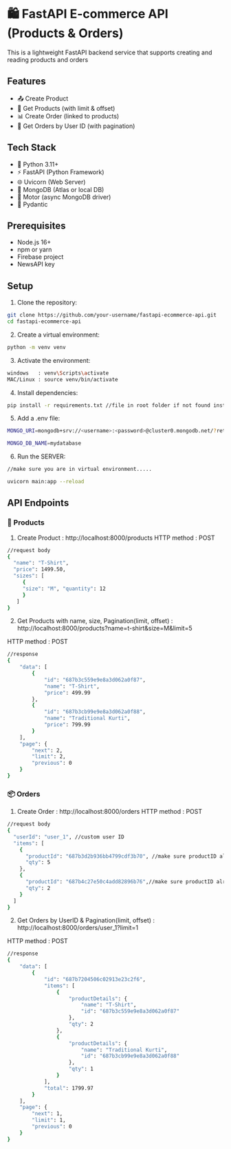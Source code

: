 # 🛍️ FastAPI E-commerce API (Products & Orders)

This is a lightweight FastAPI backend service that supports creating and reading products and orders

##  Features


- 📤 Create Product
- 📰 Get Products (with limit & offset)
- 📊 Create Order (linked to products)
- 📱 Get Orders by User ID (with pagination)


## Tech Stack

- 🐍 Python 3.11+
- ⚡ FastAPI (Python Framework)
- 🌐 Uvicorn (Web Server)
- 🍃 MongoDB (Atlas or local DB) 
- 🔁 Motor (async MongoDB driver)
- 🧪 Pydantic


## Prerequisites

- Node.js 16+
- npm or yarn
- Firebase project
- NewsAPI key

## Setup

1. Clone the repository:
```bash
git clone https://github.com/your-username/fastapi-ecommerce-api.git
cd fastapi-ecommerce-api

```

2. Create a virtual environment:
```bash
python -m venv venv
```


3. Activate the environment:
```bash
windows   : venv\Scripts\activate
MAC/Linux : source venv/bin/activate
```

4. Install dependencies:
```bash
pip install -r requirements.txt //file in root folder if not found install these (fastapi, uvicorn, motor,python-dotenv, pydantic)
```

5. Add a .env file:
```bash
MONGO_URI=mongodb+srv://<username>:<password>@cluster0.mongodb.net/?retryWrites=true&w=majority

MONGO_DB_NAME=mydatabase

```

6. Run the SERVER:
```bash
//make sure you are in virtual environment.....

uvicorn main:app --reload
```

##  API Endpoints

### 📘 Products

1.  Create Product : http://localhost:8000/products 
HTTP method : POST
```bash
//request body
{
  "name": "T-Shirt",
  "price": 1499.50,
  "sizes": [
     {
     "size": "M", "quantity": 12 
     }
   ]
}
```
2. Get Products with name, size, Pagination(limit, offset) :
http://localhost:8000/products?name=t-shirt&size=M&limit=5

HTTP method : POST
```bash
//response
{
    "data": [
        {
            "id": "687b3c559e9e8a3d062a0f87",
            "name": "T-Shirt",
            "price": 499.99
        },
        {
            "id": "687b3cb99e9e8a3d062a0f88",
            "name": "Traditional Kurti",
            "price": 799.99
        }
    ],
    "page": {
        "next": 2,
        "limit": 2,
        "previous": 0
    }
}
```


### 📦 Orders

1.  Create Order : http://localhost:8000/orders 
HTTP method : POST
```bash
//request body
{
  "userId": "user_1", //custom user ID
  "items": [
    {
      "productId": "687b3d2b936bb4799cdf3b70", //make sure productID already exist in the DB else will throw exception response
      "qty": 5
    },
    {
      "productId": "687b4c27e50c4add82896b76",//make sure productID already exist in the DB else will throw exception response
      "qty": 2
    }
  ]
}
```
2. Get Orders by UserID & Pagination(limit, offset) :
http://localhost:8000/orders/user_1?limit=1

HTTP method : POST
```bash
//response
{
    "data": [
        {
            "id": "687b7204506c02913e23c2f6",
            "items": [
                {
                    "productDetails": {
                        "name": "T-Shirt",
                        "id": "687b3c559e9e8a3d062a0f87"
                    },
                    "qty": 2
                },
                {
                    "productDetails": {
                        "name": "Traditional Kurti",
                        "id": "687b3cb99e9e8a3d062a0f88"
                    },
                    "qty": 1
                }
            ],
            "total": 1799.97
        }
    ],
    "page": {
        "next": 1,
        "limit": 1,
        "previous": 0
    }
}
```



